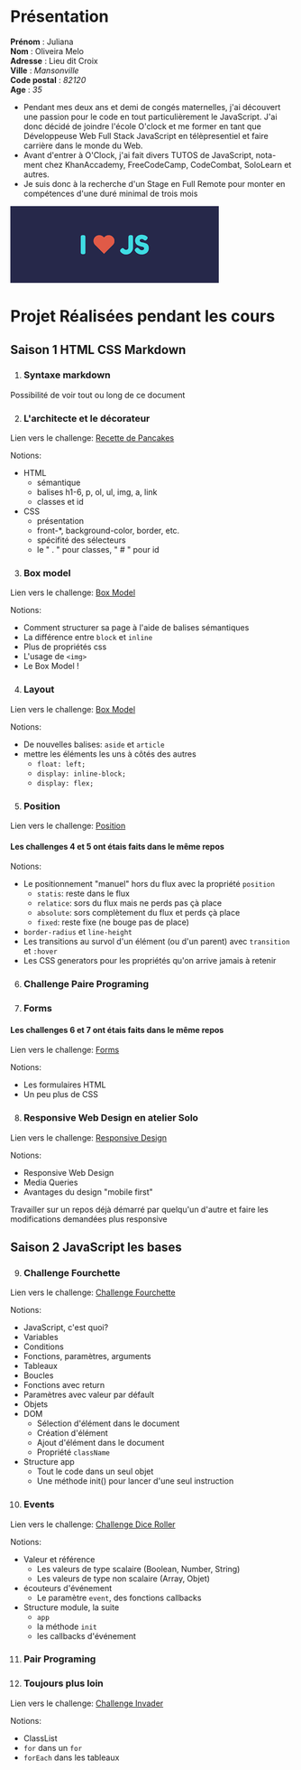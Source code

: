 # **Présentation**

**Prénom** : Juliana  
**Nom** : Oliveira Melo  
**Adresse** : Lieu dit Croix  
**Ville** : _Mansonville_  
**Code postal** : _82120_  
**Age** : _35_

* Pendant mes deux ans et demi de congés maternelles, j'ai découvert une passion pour le code en tout particulièrement le JavaScript. J'ai donc décidé de joindre l'école O'clock et me former en tant que Développeuse Web Full Stack JavaScript en télèpresentiel et faire carrière dans le monde du Web.  
* Avant d'entrer à O'Clock, j'ai fait divers TUTOS de JavaScript, nota-ment chez KhanAccademy, FreeCodeCamp, CodeCombat, SoloLearn et autres.  
* Je suis donc à la recherche d'un Stage en Full Remote pour monter en compétences d'une duré minimal de trois mois

![I Love JavaScript][JavaScript Image]

[JavaScript Image]: img/loveJavaScript.png


# Projet Réalisées pendant les cours

## Saison 1 HTML CSS Markdown

1. ### Syntaxe markdown  
Possibilité de voir tout ou long de ce document

2. ### L'architecte et le décorateur  
Lien vers le challenge:  [Recette de Pancakes](https://github.com/JulianaOliveiraMelo/challenge_recette_pancakes)  

Notions: 
* HTML
  * sémantique
  * balises h1-6, p, ol, ul, img, a, link
  * classes et id
* CSS
  * présentation
  * front-*, background-color, border, etc.
  * spécifité des sélecteurs
  * le " . " pour classes, " # " pour id  

3. ### Box model  
Lien vers le challenge: [Box Model](https://github.com/JulianaOliveiraMelo/challenge_box_model) 

Notions:  
 * Comment structurer sa page à l'aide de balises sémantiques
 * La différence entre ```block``` et ```inline```
 * Plus de propriétés css
 * L'usage de ```<img>```
 * Le Box Model !


4. ### Layout  
Lien vers le challenge: [Box Model](https://github.com/JulianaOliveiraMelo/challenge_layout) 

Notions:  
 * De nouvelles balises: ```aside``` et ```article```
 * mettre les éléments les uns à côtés des autres  
   * ```float: left;```
   * ```display: inline-block;```
   * ```display: flex;```

5. ### Position
Lien vers le challenge: [Position](https://github.com/JulianaOliveiraMelo/challenge_layout)  
#### Les challenges 4 et 5 ont étais faits dans le même repos
Notions: 
* Le positionnement "manuel" hors du flux avec la propriété ```position```
  * ```statis```: reste dans le flux
  * ```relatice```: sors du flux mais ne perds pas çà place
  * ```absolute```: sors complètement du flux et perds çà place
  * ```fixed```: reste fixe (ne bouge pas de place)
* ```border-radius``` et ```line-height```
* Les transitions au survol d'un élément (ou d'un parent) avec ```transition``` et ```:hover```
* Les CSS generators pour les propriétés qu'on arrive jamais à retenir


6. ### Challenge Paire Programing
7. ### Forms

#### Les challenges 6 et 7 ont étais faits dans le même repos
Lien vers le challenge: [Forms](https://github.com/JulianaOliveiraMelo/challenge_forms)  

Notions:  
* Les formulaires HTML
* Un peu plus de CSS


8. ### Responsive Web Design en atelier Solo
Lien vers le challenge: [Responsive Design](https://github.com/JulianaOliveiraMelo/challenge_solo_html_css) 

Notions:  
 * Responsive Web Design
 * Media Queries
 * Avantages du design "mobile first"  

 Travailler sur un repos déjà démarré par quelqu'un d'autre et faire les modifications demandées plus responsive



## Saison 2 JavaScript les bases

9. ### Challenge Fourchette

Lien vers le challenge: [Challenge Fourchette](https://github.com/JulianaOliveiraMelo/challenge_fourchette)  

Notions:  
 * JavaScript, c'est quoi?
 * Variables
 * Conditions
 * Fonctions, paramètres, arguments
 * Tableaux
 * Boucles
 * Fonctions avec return
 * Paramètres avec valeur par défault
 * Objets
 * DOM
   * Sélection d'élément dans le document
   * Création d'élément
   * Ajout d'élément dans le document
   * Propriété ```className```
 * Structure app
   * Tout le code dans un seul objet
   * Une méthode init() pour lancer d'une seul instruction

10. ### Events

Lien vers le challenge: [Challenge Dice Roller](https://github.com/JulianaOliveiraMelo/challenge_dice_roller)  

Notions:  
 * Valeur et référence
   * Les valeurs de type scalaire (Boolean, Number, String)
   * Les valeurs de type non scalaire (Array, Objet)
 * écouteurs d'événement
   * Le paramètre ```event```, des fonctions callbacks
 * Structure module, la suite
   * ```app```
   * la méthode ```init```
   * les callbacks d'événement


11. ### Pair Programing 
12. ### Toujours plus loin  

Lien vers le challenge: [Challenge Invader](https://github.com/JulianaOliveiraMelo/challenge_invader)   

Notions:  
 * ClassList
 * ```for``` dans un ```for```
 * ```forEach``` dans les tableaux

